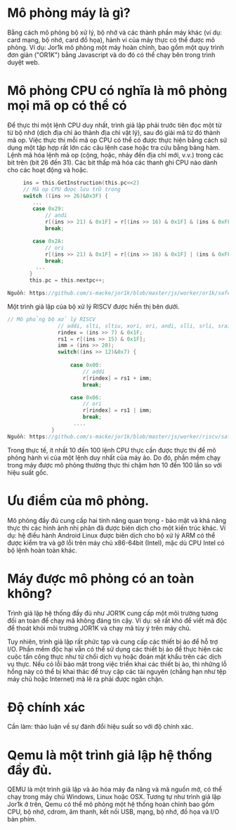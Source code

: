 # Mô phỏng máy là gì?

Bằng cách mô phỏng bộ xử lý, bộ nhớ và các thành phần máy khác (ví dụ: card mạng, bộ nhớ, card đồ họa), hành vi của máy thực có thể được mô phỏng. Ví dụ: Jor1k mô phỏng một máy hoàn chỉnh, bao gồm một quy trình đơn giản ("OR1K") bằng Javascript và do đó có thể chạy bên trong trình duyệt web.

# Mô phỏng CPU có nghĩa là mô phỏng mọi mã op có thể có

Để thực thi một lệnh CPU duy nhất, trình giả lập phải trước tiên đọc một từ từ bộ nhớ (dịch địa chỉ ảo thành địa chỉ vật lý), sau đó giải mã từ đó thành mã op. Việc thực thi mỗi mã op CPU có thể có được thực hiện bằng cách sử dụng một tập hợp rất lớn các câu lệnh case hoặc tra cứu bằng bảng hàm. Lệnh mã hóa lệnh mã op (cộng, hoặc, nhảy đến địa chỉ mới, v.v.) trong các bit trên (bit 26 đến 31). Các bit thấp mã hóa các thanh ghi CPU nào dành cho các hoạt động và hoặc.

```C
     ins = this.GetInstruction(this.pc<<2)
     // Mã op CPU được lưu trữ trong
     switch ((ins >> 26)&0x3F) {
        ...
        case 0x29:
            // andi
            r[(ins >> 21) & 0x1F] = r[(ins >> 16) & 0x1F] & (ins & 0xFFFF);
            break;

        case 0x2A:
            // ori
            r[(ins >> 21) & 0x1F] = r[(ins >> 16) & 0x1F] | (ins & 0xFFFF);
            break;
         ...
       }
       this.pc = this.nextpc++;

Nguồn: https://github.com/s-macke/jor1k/blob/master/js/worker/or1k/safecpu.js
```

Một trình giả lập của bộ xử lý RISCV được hiển thị bên dưới.
```C
// Mô phỏng bộ xử lý RISCV
                // addi, slti, sltiu, xori, ori, andi, slli, srli, srai
                rindex = (ins >> 7) & 0x1F;
                rs1 = r[(ins >> 15) & 0x1F];
                imm = (ins >> 20);
                switch((ins >> 12)&0x7) {
                    
                    case 0x00:
                        // addi
                        r[rindex] = rs1 + imm;
                        break;

                    case 0x06:
                        // ori
                        r[rindex] = rs1 | imm;
                        break;
                     ....
              }
Nguồn: https://github.com/s-macke/jor1k/blob/master/js/worker/riscv/safecpu.js
```

Trong thực tế, ít nhất 10 đến 100 lệnh CPU thực cần được thực thi để mô phỏng hành vi của một lệnh duy nhất của máy ảo. Do đó, phần mềm chạy trong máy được mô phỏng thường thực thi chậm hơn 10 đến 100 lần so với hiệu suất gốc.

# Ưu điểm của mô phỏng.

Mô phỏng đầy đủ cung cấp hai tính năng quan trọng - bảo mật và khả năng thực thi các hình ảnh nhị phân đã được biên dịch cho một kiến ​​trúc khác. Ví dụ: hệ điều hành Android Linux được biên dịch cho bộ xử lý ARM có thể được kiểm tra và gỡ lỗi trên máy chủ x86-64bit (Intel), mặc dù CPU Intel có bộ lệnh hoàn toàn khác.

# Máy được mô phỏng có an toàn không?

Trình giả lập hệ thống đầy đủ như JOR1K cung cấp một môi trường tương đối an toàn để chạy mã không đáng tin cậy. Ví dụ: sẽ rất khó để viết mã độc để thoát khỏi môi trường JOR1K và chạy mã tùy ý trên máy chủ.

Tuy nhiên, trình giả lập rất phức tạp và cung cấp các thiết bị ảo để hỗ trợ I/O. Phần mềm độc hại vẫn có thể sử dụng các thiết bị ảo để thực hiện các cuộc tấn công thực như từ chối dịch vụ hoặc đoán mật khẩu trên các dịch vụ thực. Nếu có lỗi bảo mật trong việc triển khai các thiết bị ảo, thì những lỗ hổng này có thể bị khai thác để truy cập các tài nguyên (chẳng hạn như tệp máy chủ hoặc Internet) mà lẽ ra phải được ngăn chặn.

# Độ chính xác

Cần làm: thảo luận về sự đánh đổi hiệu suất so với độ chính xác.

# Qemu là một trình giả lập hệ thống đầy đủ.

QEMU là một trình giả lập và ảo hóa máy đa năng và mã nguồn mở, có thể chạy trong máy chủ Windows, Linux hoặc OSX. Tương tự như trình giả lập Jor1k ở trên, Qemu có thể mô phỏng một hệ thống hoàn chỉnh bao gồm CPU, bộ nhớ, cdrom, âm thanh, kết nối USB, mạng, bộ nhớ, đồ họa và I/O bàn phím.

